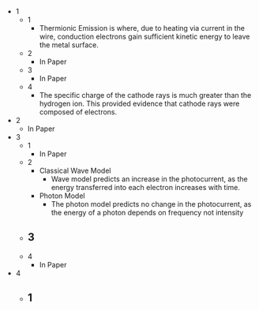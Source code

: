 - 1
	- 1
		- Thermionic Emission is where, due to heating via current in the wire, conduction electrons gain sufficient kinetic energy to leave the metal surface.
	- 2
		- In Paper
	- 3
		- In Paper
	- 4
		- The specific charge of the cathode rays is much greater than the hydrogen ion. This provided evidence that cathode rays were composed of electrons.
- 2
	- In Paper
- 3
	- 1
		- In Paper
	- 2
		- Classical Wave Model
			- Wave model predicts an increase in the photocurrent, as the energy transferred into each electron increases with time.
		- Photon Model
			- The photon model predicts no change in the photocurrent, as the energy of a photon depends on frequency not intensity
	- 3
		- 
	- 4
		- In Paper
- 4
	- 1
		- 